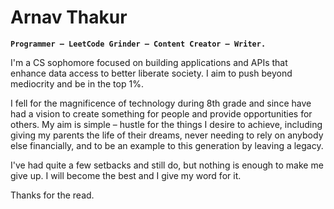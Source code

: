 # Arnav Thakur  

**`Programmer – LeetCode Grinder – Content Creator – Writer.`**

I'm a CS sophomore focused on building applications and APIs that enhance data access to better liberate society. I aim to push beyond mediocrity and be in the top 1%. 

I fell for the magnificence of technology during 8th grade and since have had a vision to create something for people and provide opportunities for others. My aim is simple – hustle for the things I desire to achieve, including giving my parents the life of their dreams, never needing to rely on anybody else financially, and to be an example to this generation by leaving a legacy.

I've had quite a few setbacks and still do, but nothing is enough to make me give up. I will become the best and I give my word for it.

Thanks for the read.
